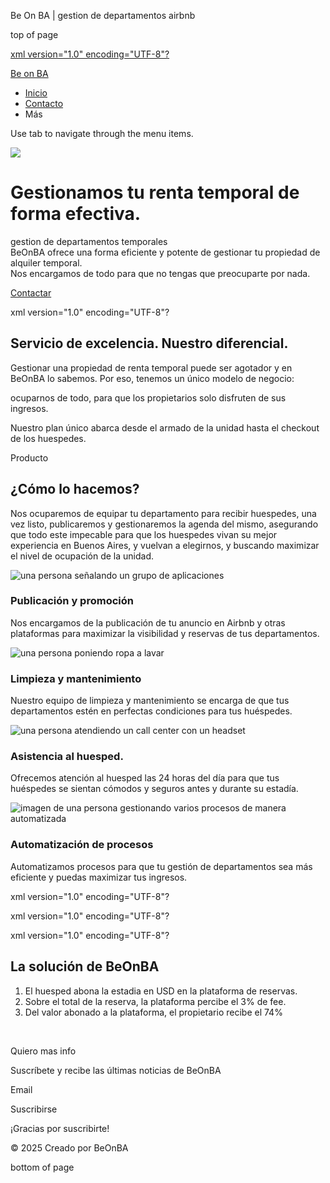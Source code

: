 Be On BA | gestion de departamentos airbnb









top of page

[xml version="1.0" encoding="UTF-8"?](https://www.beonba.com)

[Be on BA](https://www.beonba.com)

* [Inicio](https://www.beonba.com)
* [Contacto](https://www.beonba.com)
* Más

Use tab to navigate through the menu items.

![](https://static.wixstatic.com/media/c837a6_f3dbcb551a5c4e9a831a89a0d362afcc~mv2.png/v1/fill/w_49,h_28,al_c,q_85,usm_0.66_1.00_0.01,blur_2,enc_avif,quality_auto/c837a6_f3dbcb551a5c4e9a831a89a0d362afcc~mv2.png)

Gestionamos tu renta temporal de forma efectiva.
================================================

gestion de departamentos temporales  
BeOnBA ofrece una forma eficiente y potente de gestionar tu propiedad de alquiler temporal.  
Nos encargamos de todo para que no tengas que preocuparte por nada.

[Contactar](http://wa.me/5491140398800)

xml version="1.0" encoding="UTF-8"?

Servicio de excelencia. 
Nuestro diferencial.
---------------------------------------------

Gestionar una propiedad de renta temporal puede ser agotador y en BeOnBA lo sabemos. Por eso, tenemos un único modelo de negocio:

ocuparnos de todo, para que los propietarios solo disfruten de sus ingresos.

Nuestro plan único abarca desde el armado de la unidad hasta el checkout de los huespedes.

Producto

¿Cómo lo hacemos?
-----------------

Nos ocuparemos de equipar tu departamento para recibir huespedes, una vez listo, publicaremos y gestionaremos la agenda del mismo, asegurando que todo este impecable para que los huespedes vivan su mejor experiencia en Buenos Aires, y vuelvan a elegirnos, y buscando maximizar el nivel de ocupación de la unidad.

![una persona señalando un grupo de aplicaciones](https://static.wixstatic.com/media/c837a6_07cdd24cb9e84acdb41d8c3568867354~mv2.jpg/v1/fill/w_226,h_300,al_c,q_80,usm_0.66_1.00_0.01,enc_avif,quality_auto/Artboard%2048%20copy%204_5x-100.jpg)

### Publicación y promoción

Nos encargamos de la publicación de tu anuncio en Airbnb y otras plataformas para maximizar la visibilidad y reservas de tus departamentos.

![una persona poniendo ropa a lavar](https://static.wixstatic.com/media/ac9dbc_a2abfaaa375c4e2d971fd9325d1ef2fa~mv2.png/v1/fill/w_226,h_298,al_c,q_85,usm_0.66_1.00_0.01,enc_avif,quality_auto/laundromat.png)

### Limpieza y mantenimiento

Nuestro equipo de limpieza y mantenimiento se encarga de que tus departamentos estén en perfectas condiciones para tus huéspedes.

![una persona atendiendo un call center con un headset](https://static.wixstatic.com/media/ac9dbc_0c4cab530c674a5094d72293be07c1a3~mv2.png/v1/fill/w_226,h_298,al_c,q_85,usm_0.66_1.00_0.01,enc_avif,quality_auto/arte2.png)

### Asistencia al huesped.

Ofrecemos atención al huesped las 24 horas del día para que tus huéspedes se sientan cómodos y seguros antes y durante su estadía.

![imagen de una persona gestionando varios procesos de manera automatizada](https://static.wixstatic.com/media/c837a6_1f658b7b98b846d4865a783d52c8b43c~mv2.jpg/v1/fill/w_226,h_298,al_c,q_80,usm_0.66_1.00_0.01,enc_avif,quality_auto/Artboard%2048%20copy%206_5x-100.jpg)

### Automatización de procesos

Automatizamos procesos para que tu gestión de departamentos sea más eficiente y puedas maximizar tus ingresos.

xml version="1.0" encoding="UTF-8"?

xml version="1.0" encoding="UTF-8"?

xml version="1.0" encoding="UTF-8"?

La solución de BeOnBA
---------------------

1. El huesped abona la estadia en USD en la plataforma de reservas.
2. Sobre el total de la reserva, la plataforma percibe el 3% de fee.
3. Del valor abonado a la plataforma, el propietario recibe el 74%

​

Quiero mas info

Suscríbete y recibe las últimas noticias de BeOnBA

Email

Suscribirse

¡Gracias por suscribirte!

© 2025 Creado por BeOnBA

bottom of page
